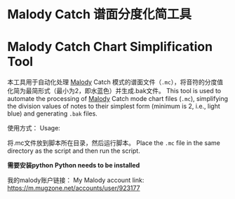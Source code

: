 # Malody Catch 谱面分度化简工具
# Malody Catch Chart Simplification Tool

本工具用于自动化处理 [Malody](https://m.mugzone.net/index) Catch 模式的谱面文件（`.mc`），将音符的分度值化简为最简形式（最小为2，即水蓝色）并生成.bak文件。
This tool is used to automate the processing of [Malody](https://m.mugzone.net/index) Catch mode chart files (`.mc`), simplifying the division values of notes to their simplest form (minimum is 2, i.e., light blue) and generating `.bak` files.

使用方式：
Usage:

将.mc文件放到脚本所在目录，然后运行脚本。
Place the `.mc` file in the same directory as the script and then run the script.

**需要安装python**
**Python needs to be installed**

我的malody账户链接：
My Malody account link:
https://m.mugzone.net/accounts/user/923177
